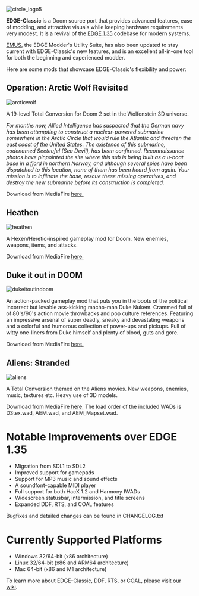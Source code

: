 ![circle_logo5](https://user-images.githubusercontent.com/58537100/146055272-0deb8163-5828-4f2f-b6e3-34b48f53ea10.png)


**EDGE-Classic** is a Doom source port that provides advanced features, ease of modding, and attractive visuals while keeping hardware requirements very modest. It is a revival of the [EDGE 1.35](http://edge.sourceforge.net/) codebase for modern systems.

[EMUS](http://firstgen.no-ip.info/emus/about.htm), the EDGE Modder's Utility Suite, has also been updated to stay current with EDGE-Classic's new features, and is an excellent all-in-one tool for both the beginning and experienced modder.

Here are some mods that showcase EDGE-Classic's flexibility and power:

## Operation: Arctic Wolf Revisited

![arcticwolf](https://user-images.githubusercontent.com/58537100/146609601-93523448-45b7-438d-8598-5dcd508bf11f.jpg)

A 19-level Total Conversion for Doom 2 set in the Wolfenstein 3D universe.

_For months now, Allied Intelligence has suspected that the German navy has been attempting to construct a nuclear-powered submarine somewhere in the Arctic Circle that would rule the Atlantic and threaten the east coast of the United States. The existence of this submarine, codenamed Seeteufel (Sea Devil), has been confirmed. Reconnaissance photos have pinpointed the site where this sub is being built as a u-boat base in a fjord in northern Norway, and although several spies have been dispatched to this location, none of them has been heard from again. Your mission is to infiltrate the base, rescue these missing operatives, and destroy the new submarine before its construction is completed._

Download from MediaFire [here.](https://www.mediafire.com/file/r2rnsd56b35rx2j/arcticre_2021.zip/file)

## Heathen

![heathen](https://user-images.githubusercontent.com/58537100/146609610-5384636a-9ebd-4b0b-9b50-ed1422d09e90.jpg)

A Hexen/Heretic-inspired gameplay mod for Doom. New enemies, weapons, items, and attacks.

Download from MediaFire [here.](https://www.mediafire.com/file/l1migo50ldy4hro/Heathen_v10.wad/file)

## Duke it out in DOOM

![dukeitoutindoom](https://user-images.githubusercontent.com/58537100/146609673-f768fde6-9df2-42e1-87b4-01eb020e0131.jpg)

An action-packed gameplay mod that puts you in the boots of the political incorrect but lovable ass-kicking macho-man Duke Nukem. Crammed full of of 80's/90's action movie throwbacks and pop culture references. Featuring an impressive arsenal of super deadly, sneaky and devastating weapons and a colorful and humorous collection of power-ups and pickups. Full of witty one-liners from Duke himself and plenty of blood, guts and gore.

Download from MediaFire [here.](http://www.mediafire.com/file/83sefztzxzaes57/DukeOut_v25.ZIP/file)

## Aliens: Stranded

![aliens](https://user-images.githubusercontent.com/58537100/146609832-5a1d200d-8d72-4208-a216-1584601b0eb0.jpg)

A Total Conversion themed on the Aliens movies. New weapons, enemies, music, textures etc. Heavy use of 3D models.

Download from MediaFire [here.](https://www.mediafire.com/file/uk82uwkkqlj2nmw/AEM.zip/file) The load order of the included WADs is D3tex.wad, AEM.wad, and AEM_Mapset.wad.

# Notable Improvements over EDGE 1.35

- Migration from SDL1 to SDL2
- Improved support for gamepads
- Support for MP3 music and sound effects
- A soundfont-capable MIDI player
- Full support for both HacX 1.2 and Harmony IWADs
- Widescreen statusbar, intermission, and title screens
- Expanded DDF, RTS, and COAL features

Bugfixes and detailed changes can be found in CHANGELOG.txt

# Currently Supported Platforms

- Windows 32/64-bit (x86 architecture)
- Linux 32/64-bit (x86 and ARM64 architecture)
- Mac 64-bit (x86 and M1 architecture)

To learn more about EDGE-Classic, DDF, RTS, or COAL, please visit [our wiki](https://github.com/dashodanger/EDGE-classic/wiki).
